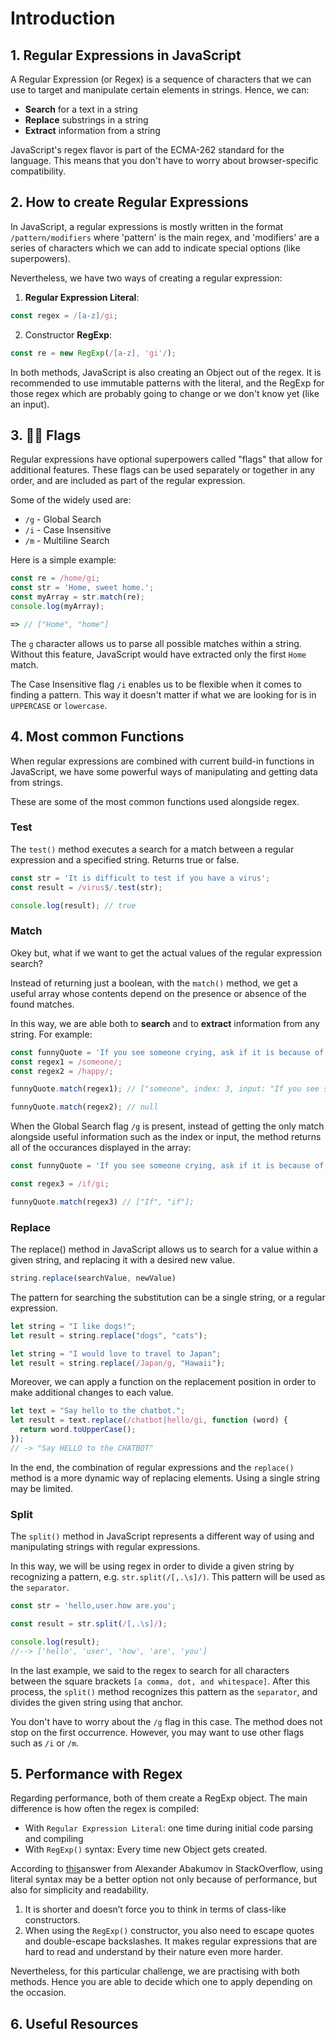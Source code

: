 # Introduction

## 1. Regular Expressions in JavaScript

A Regular Expression (or Regex) is a sequence of characters that we can use to target and manipulate certain elements in strings. Hence, we can: 

- **Search** for a text in a string
- **Replace** substrings in a string
- **Extract** information from a string

JavaScript's regex flavor is part of the ECMA-262 standard for the language. This means that you don't have to worry about browser-specific compatibility. 

## 2. How to create Regular Expressions

In JavaScript, a regular expressions is mostly written in the format ``/pattern/modifiers`` where 'pattern' is the main regex, and 'modifiers' are a series of characters which we can add to indicate special options (like superpowers).

Nevertheless, we have two ways of creating a regular expression:

1. **Regular Expression Literal**: 

```javascript
const regex = /[a-z]/gi;
```

2. Constructor **RegExp**: 

```javascript
const re = new RegExp(/[a-z], 'gi'/);
``` 

In both methods, JavaScript is also creating an Object out of the regex. It is recommended to use immutable patterns with the literal, and the RegExp for those regex which are probably going to change or we don't know yet (like an input). 

## 3. 🏴‍☠️ Flags 

Regular expressions have optional superpowers called "flags" that allow for additional features. These flags can be used separately or together in any order, and are included as part of the regular expression.

Some of the widely used are:

- ``/g`` - Global Search
- ``/i`` - Case Insensitive
- ``/m`` - Multiline Search 

Here is a simple example:

```javascript
const re = /home/gi;
const str = 'Home, sweet home.';
const myArray = str.match(re);
console.log(myArray);

=> // ["Home", "home"]
``` 

The ``g`` character allows us to parse all possible matches within a string. Without this feature, JavaScript would have extracted only the first ``Home`` match. 

The Case Insensitive flag ``/i`` enables us to be flexible when it comes to finding a pattern. This way it doesn't matter if what we are looking for is in ``UPPERCASE`` or ``lowercase``.

## 4. Most common Functions

When regular expressions are combined with current build-in functions in JavaScript, we have some powerful ways of manipulating and getting data from strings. 

These are some of the most common functions used alongside regex. 

### Test 

The ``test()`` method executes a search for a match between a regular expression and a specified string. Returns true or false.

```javascript
const str = 'It is difficult to test if you have a virus';
const result = /virus$/.test(str);

console.log(result); // true
```

### Match 

Okey but, what if we want to get the actual values of the regular expression search?

Instead of returning just a boolean, with the ``match()`` method, we get a useful array whose contents depend on the presence or absence of the found matches.

In this way, we are able both to **search** and to **extract** information from any string. For example:

``` javascript
const funnyQuote = 'If you see someone crying, ask if it is because of their haircut.';
const regex1 = /someone/;
const regex2 = /happy/;

funnyQuote.match(regex1); // ["someone", index: 3, input: "If you see someone crying, ask if it is because of their haircut.", groups: undefined]

funnyQuote.match(regex2); // null
```

When the Global Search flag ``/g`` is present, instead of getting the only match alongside useful information such as the index or input, the method returns all of the occurances displayed in the array: 

``` javascript
const funnyQuote = 'If you see someone crying, ask if it is because of their haircut.';

const regex3 = /if/gi;

funnyQuote.match(regex3) // ["If", "if"];
```

### Replace

The replace() method in JavaScript allows us to search for a value within a given string, and replacing it with a desired new value. 

```javascript
string.replace(searchValue, newValue)
``` 

The pattern for searching the substitution can be a single string, or a regular expression. 

```javascript
let string = "I like dogs!";
let result = string.replace("dogs", "cats");

let string = "I would love to travel to Japan";
let result = string.replace(/Japan/g, "Hawaii");
```

Moreover, we can apply a function on the replacement position in order to make additional changes to each value. 

```javascript
let text = "Say hello to the chatbot.";
let result = text.replace(/chatbot|hello/gi, function (word) {
  return word.toUpperCase();
});
// -> "Say HELLO to the CHATBOT"
``` 

In the end, the combination of regular expressions and the ``replace()`` method is a more dynamic way of replacing elements. Using a single string may be limited. 

### Split

The ``split()`` method in JavaScript represents a different way of using and manipulating strings with regular expressions. 

In this way, we will be using regex in order to divide a given string by recognizing a pattern, e.g. `str.split(/[,.\s]/)`. This pattern will be used as the ``separator``. 

```javascript
const str = 'hello,user.how are.you';

const result = str.split(/[,.\s]/);

console.log(result);
//--> ['hello', 'user', 'how', 'are', 'you']
``` 

In the last example, we said to the regex to search for all characters between the square brackets ``[a comma, dot, and whitespace]``. After this process, the ``split()`` method recognizes this pattern as the ``separator``, and divides the given string using that anchor. 

You don't have to worry about the ``/g`` flag in this case. The method does not stop on the first occurrence. However, you may want to use other flags such as ``/i`` or ``/m``.


## 5. Performance with Regex

Regarding performance, both of them create a RegExp object. The main difference is how often the regex is compiled: 

- With ``Regular Expression Literal``: one time during initial code parsing and compiling
- With ``RegExp()`` syntax: Every time new Object gets created. 

According to [this](https://stackoverflow.com/a/32523333)answer from Alexander Abakumov in StackOverflow, using literal syntax may be a better option not only because of performance, but also for simplicity and readability. 

1. It is shorter and doesn’t force you to think in terms of class-like constructors.
2. When using the ``RegExp()`` constructor, you also need to escape quotes and double-escape backslashes. It makes regular expressions that are hard to read and understand by their nature even more harder.

Nevertheless, for this particular challenge, we are practising with both methods. Hence you are able to decide which one to apply depending on the occasion. 

## 6. Useful Resources

[using-regular-expressions-in-javascript]: https://www.regular-expressions.info/javascript.html
[mdn-regex-cheatsheet]: https://developer.mozilla.org/en-US/docs/Web/JavaScript/Guide/Regular_Expressions/Cheatsheet
[mdn-regular-expressions]: https://developer.mozilla.org/en-US/docs/Web/JavaScript/Guide/Regular_Expressions
[mdn-common-functions]: https://developer.mozilla.org/en-US/docs/Web/JavaScript/Guide/Regular_Expressions#using_regular_expressions_in_javascript
[mdn-flags]: https://developer.mozilla.org/en-US/docs/Web/JavaScript/Guide/Regular_Expressions#advanced_searching_with_flags
[mdn-regex-test]: https://developer.mozilla.org/en-US/docs/Web/JavaScript/Reference/Global_Objects/RegExp/test
[mdn-regex-match]: https://developer.mozilla.org/en-US/docs/Web/JavaScript/Reference/Global_Objects/String/match
[mdn-regex-replace]: https://developer.mozilla.org/en-US/docs/Web/JavaScript/Reference/Global_Objects/String/replace
[mdn-regex-split]: https://developer.mozilla.org/en-US/docs/Web/JavaScript/Reference/Global_Objects/String/split
[demystifying-regular-expressions-with-javascript]: https://livecodestream.dev/post/demystifying-regular-expressions-with-javascript/
[how-to-use-the-js-replace-method-on-a-string]: https://www.freecodecamp.org/news/javascript-regex-match-example-how-to-use-the-js-replace-method-on-a-string/
